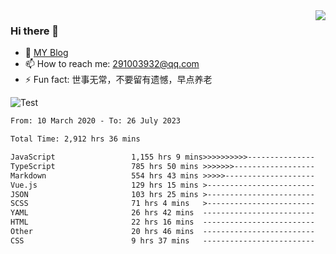 <img align='right' src='https://github-readme-stats.vercel.app/api?username=niaogege&show_icons=true&theme=radical'/>

### Hi there 👋

- 🌱 [MY Blog](https://bythewayer.com/)
- 📫 How to reach me: 291003932@qq.com
- ⚡ Fun fact:  世事无常，不要留有遗憾，早点养老

![Test](https://github-readme-stats.vercel.app/api/top-langs/?username=niaogege&layout=compact)

<!--START_SECTION:waka-->

```txt
From: 10 March 2020 - To: 26 July 2023

Total Time: 2,912 hrs 36 mins

JavaScript                 1,155 hrs 9 mins>>>>>>>>>>---------------   39.66 %
TypeScript                 785 hrs 50 mins >>>>>>>------------------   26.98 %
Markdown                   554 hrs 43 mins >>>>>--------------------   19.05 %
Vue.js                     129 hrs 15 mins >------------------------   04.44 %
JSON                       103 hrs 25 mins >------------------------   03.55 %
SCSS                       71 hrs 4 mins   >------------------------   02.44 %
YAML                       26 hrs 42 mins  -------------------------   00.92 %
HTML                       22 hrs 16 mins  -------------------------   00.76 %
Other                      20 hrs 46 mins  -------------------------   00.71 %
CSS                        9 hrs 37 mins   -------------------------   00.33 %
```

<!--END_SECTION:waka-->
